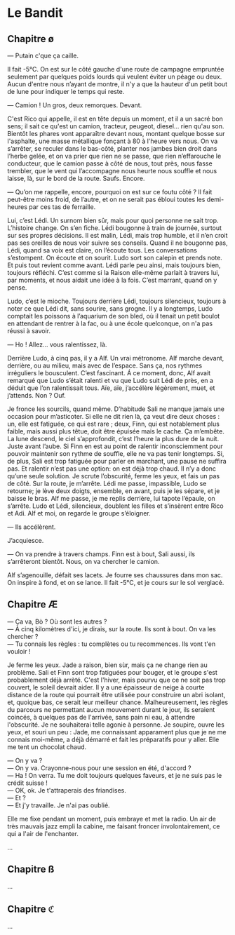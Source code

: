 <html>
  <head>
    <link rel="stylesheet" href="book.css" />
    <link rel="stylesheet" href="//fonts.passcod.net/@" />
    <meta charset="UTF-8" />
    <title>Le Bandit</title>
    <meta rel="author" content="Félix Saparelli" />
    <link rel="author" href="http://passcod.net" />
  </head>
  <body>

Le Bandit
=========

Chapitre ø
----------

— Putain c'que ça caille.

Il fait -5°C. On est sur le côté gauche d'une route de campagne empruntée seulement par quelques poids lourds qui veulent éviter un péage ou deux. Aucun d'entre nous n’ayant de montre, il n'y a que la hauteur d'un petit bout de lune pour indiquer le temps qui reste.

— Camion ! Un gros, deux remorques. Devant.

C'est Rico qui appelle, il est en tête depuis un moment, et il a un sacré bon sens; il sait ce qu'est un camion, tracteur, peugeot, diesel... rien qu'au son. Bientôt les phares vont apparaître devant nous, montant quelque bosse sur l'asphalte, une masse métallique fonçant à 80 à l'heure vers nous. On va s’arrêter, se reculer dans le bas-côté, planter nos jambes bien droit dans l’herbe gelée, et on va prier que rien ne se passe, que rien n’effarouche le conducteur, que le camion passe à côté de nous, tout près, nous fasse trembler, que le vent qui l’accompagne nous heurte nous souffle et nous laisse, là, sur le bord de la route. Saufs. Encore.

— Qu’on me rappelle, encore, pourquoi on est sur ce foutu côté ? Il fait peut-être moins froid, de l’autre, et on ne serait pas ébloui toutes les demi-heures par ces tas de ferraille.

Lui, c’est Lédi. Un surnom bien sûr, mais pour quoi personne ne sait trop. L’histoire change. On s’en fiche. Lédi bougonne à train de journée, surtout sur ses propres décisions. Il est malin, Lédi, mais trop humble, et il n’en croit pas ses oreilles de nous voir suivre ses conseils. Quand il ne bougonne pas, Lédi, quand sa voix est claire, on l’écoute tous. Les conversations s’estompent. On écoute et on sourit. Ludo sort son calepin et prends note. Et puis tout revient comme avant. Lédi parle peu ainsi, mais toujours bien, toujours réfléchi. C’est comme si la Raison elle-même parlait à travers lui, par moments, et nous aidait une idée à la fois. C’est marrant, quand on y pense.

Ludo, c’est le mioche. Toujours derrière Lédi, toujours silencieux, toujours à noter ce que Lédi dit, sans sourire, sans grogne. Il y a longtemps, Ludo comptait les poissons à l’aquarium de son bled, où il tenait un petit boulot en attendant de rentrer à la fac, ou à une école quelconque, on n'a pas réussi à savoir.

— Ho ! Allez... vous ralentissez, là.

Derrière Ludo, à cinq pas, il y a Alf. Un vrai métronome. Alf marche devant, derrière, ou au milieu, mais avec de l’espace. Sans ça, nos rythmes irréguliers le bousculent. C’est fascinant. Á ce moment, donc, Alf avait remarqué que Ludo s’était ralenti et vu que Ludo suit Lédi de près, en a déduit que l’on ralentissait tous. Aïe, aïe, j’accélère légèrement, muet, et j’attends. Non ? Ouf.

Je fronce les sourcils, quand même. D’habitude Sali ne manque jamais une occasion pour m’asticoter. Si elle ne dit rien là, ça veut dire deux choses : un, elle est fatiguée, ce qui est rare ; deux, Finn, qui est notablement plus faible, mais aussi plus têtue, doit être épuisée mais le cache. Ça m’embête. La lune descend, le ciel s’approfondit, c’est l’heure la plus dure de la nuit. Juste avant l’aube. Si Finn en est au point de ralentir inconsciemment pour pouvoir maintenir son rythme de souffle, elle ne va pas tenir longtemps. Si, de plus, Sali est trop fatiguée pour parler en marchant, une pause ne suffira pas. Et ralentir n’est pas une option: on est déjà trop chaud. Il n’y a donc qu’une seule solution. Je scrute l’obscurité, ferme les yeux, et fais un pas de côté. Sur la route, je m’arrête. Lédi me passe, impassible, Ludo se retourne; je lève deux doigts, ensemble, en avant, puis je les sépare, et je baisse le bras. Alf me passe, je me replis derrière, lui tapote l’épaule, on s’arrête. Ludo et Lédi, silencieux, doublent les filles et s’insèrent entre Rico et Adi. Alf et moi, on regarde le groupe s’éloigner.

— Ils accélèrent.

J’acquiesce.

— On va prendre à travers champs. Finn est à bout, Sali aussi, ils s’arrêteront bientôt. Nous, on va chercher le camion.

Alf s’agenouille, défait ses lacets. Je fourre ses chaussures dans mon sac. On inspire à fond, et on se lance. Il fait -5°C, et je cours sur le sol verglacé.



Chapitre Æ
----------

— Ça va, Bò ? Où sont les autres ?  
— À cinq kilomètres d'ici, je dirais, sur la route. Ils sont à bout. On va les chercher ?  
— Tu connais les règles : tu complètes ou tu recommences. Ils vont t'en vouloir !

Je ferme les yeux. Jade a raison, bien sùr, mais ça ne change rien au problème. Sali et Finn sont trop fatiguées pour bouger, et le groupe s'est probablement déjà arrèté. C'est l'hiver, mais pourvu que ce ne soit pas trop couvert, le soleil devrait aider. Il y a une épaisseur de neige à courte distance de la route qui pourrait être utilisée pour construire un abri isolant, et, quoique bas, ce serait leur meilleur chance. Malheureusement, les règles du parcours ne permettant aucun mouvement durant le jour, ils seraient coincés, à quelques pas de l'arrivée, sans pain ni eau, à attendre l'obscurité. Je ne souhaiterai telle agonie à personne. Je soupire, ouvre les yeux, et souri un peu : Jade, me connaissant apparament plus que je ne me connais moi-même, a déjà démarré et fait les préparatifs pour y aller. Elle me tent un chocolat chaud.

— On y va ?  
— On y va. Crayonne-nous pour une session en été, d'accord ?  
— Ha ! On verra. Tu me doit toujours quelques faveurs, et je ne suis pas le crédit suisse !  
— OK, ok. Je t'attraperais des friandises.  
— Et ?  
— Et j'y travaille. Je n'ai pas oublié.  

Elle me fixe pendant un moment, puis embraye et met la radio. Un air de très mauvais jazz empli la cabine, me faisant froncer involontairement, ce qui a l'air de l'enchanter.


...


Chapitre ß
----------

...

Chapitre ℭ
----------

...